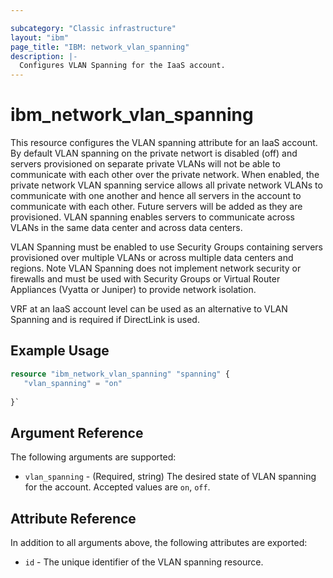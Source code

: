 ```yaml
---

subcategory: "Classic infrastructure"
layout: "ibm"
page_title: "IBM: network_vlan_spanning"
description: |-
  Configures VLAN Spanning for the IaaS account.
---
```


# ibm\_network_vlan_spanning

This resource configures the VLAN spanning attribute for an IaaS account. By default VLAN spanning on the private networt is disabled (off) and servers provisioned on separate private VLANs will not be able to communicate with each other over the private network. When enabled, the private network VLAN spanning service allows all private network VLANs to communicate with one another and hence all servers in the account to communicate with each other. Future servers will be added as they are provisioned. VLAN spanning enables servers to communicate across VLANs in the same data center and across data centers. 

VLAN Spanning must be enabled to use Security Groups containing servers provisioned over multiple VLANs or across multiple data centers and regions. Note VLAN Spanning does not implement network security or firewalls and must be used with Security Groups or Virtual Router Appliances (Vyatta or Juniper) to provide network isolation. 

VRF at an IaaS account level can be used as an alternative to VLAN Spanning and is required if DirectLink is used.  



## Example Usage

```terraform
resource "ibm_network_vlan_spanning" "spanning" {
   "vlan_spanning" = "on"
   
}`
```


## Argument Reference

The following arguments are supported:

* `vlan_spanning` - (Required, string) The desired state of VLAN spanning for the account. Accepted values are `on`, `off`.


## Attribute Reference

In addition to all arguments above, the following attributes are exported:

* `id` - The unique identifier of the VLAN spanning resource.
